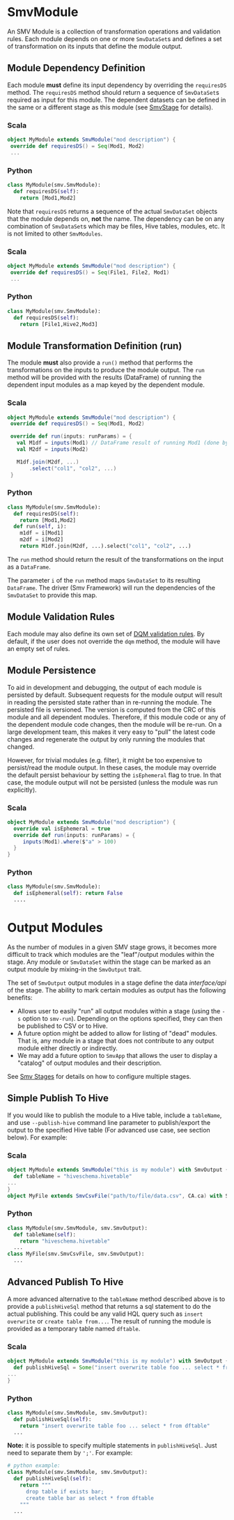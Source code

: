 # SmvModule

An SMV Module is a collection of transformation operations and validation rules.  Each module depends on one or more `SmvDataSet`s and defines a set of transformation on its inputs that define the module output.

## Module Dependency Definition
Each module **must** define its input dependency by overriding the `requiresDS` method. The `requiresDS` method should return a sequence of `SmvDataSet`s required as input for this module.
The dependent datasets can be defined in the same or a different stage as this module (see [SmvStage](smv_stages.md) for details).

### Scala
```scala
object MyModule extends SmvModule("mod description") {
 override def requiresDS() = Seq(Mod1, Mod2)
 ...
```
### Python
```Python
class MyModule(smv.SmvModule):
  def requiresDS(self):
    return [Mod1,Mod2]
```

Note that `requiresDS` returns a sequence of the actual `SmvDataSet` objects that the module depends on, **not** the name. The dependency can be on any combination of `SmvDataSet`s which may be files, Hive tables, modules, etc. It is not limited to other `SmvModules`.

### Scala
```scala
object MyModule extends SmvModule("mod description") {
 override def requiresDS() = Seq(File1, File2, Mod1)
 ...
```
### Python
```python
class MyModule(smv.SmvModule):
  def requiresDS(self):
    return [File1,Hive2,Mod3]
```

## Module Transformation Definition (run)
The module **must** also provide a `run()` method that performs the transformations on the inputs to produce the module output.  The `run` method will be provided with the results (DataFrame) of running the dependent input modules as a map keyed by the dependent module.

### Scala
```scala
object MyModule extends SmvModule("mod description") {
 override def requiresDS() = Seq(Mod1, Mod2)

 override def run(inputs: runParams) = {
   val M1df = inputs(Mod1) // DataFrame result of running Mod1 (done by framework automatically)
   val M2df = inputs(Mod2)

   M1df.join(M2df, ...)
       .select("col1", "col2", ...)
 }
```
### Python
```Python
class MyModule(smv.SmvModule):
  def requiresDS(self):
    return [Mod1,Mod2]
  def run(self, i):
    m1df = i[Mod1]
    m2df = i[Mod2]
    return M1df.join(M2df, ...).select("col1", "col2", ...)
```

The `run` method should return the result of the transformations on the input as a `DataFrame`.

The parameter `i` of the `run` method maps `SmvDataSet` to its resulting `DataFrame`. The driver (Smv Framework) will run the dependencies of the `SmvDataSet` to provide this map.

## Module Validation Rules
Each module may also define its own set of [DQM validation rules](dqm.md).  By default, if the user does not override the `dqm` method, the module will have an empty set of rules.

## Module Persistence
To aid in development and debugging, the output of each module is persisted by default.  Subsequent requests for the module output will result in reading the persisted state rather than in re-running the module.
The persisted file is versioned.  The version is computed from the CRC of this module and all dependent modules.  Therefore, if this module code or any of the dependent module code changes, then the module will be re-run.
On a large development team, this makes it very easy to "pull" the latest code changes and regenerate the output by only running the modules that changed.

However, for trivial modules (e.g. filter), it might be too expensive to persist/read the module output.  In these cases, the module may override the default persist behaviour by setting the `isEphemeral` flag to true.  In that case, the module output will not be persisted (unless the module was run explicitly).

### Scala
```scala
object MyModule extends SmvModule("mod description") {
  override val isEphemeral = true
  override def run(inputs: runParams) = {
     inputs(Mod1).where($"a" > 100)
  }
}
```
### Python
```python
class MyModule(smv.SmvModule):
  def isEphemeral(self): return False
  ....    
```

# Output Modules
As the number of modules in a given SMV stage grows, it becomes more difficult to track which modules are the "leaf"/output modules within the stage. Any module or `SmvDataSet` within the stage can be marked as an output module by mixing-in the `SmvOutput` trait.

The set of `SmvOutput` output modules in a stage define the data *interface/api* of the stage. The ability to mark certain modules as output has the following benefits:

* Allows user to easily "run" all output modules within a stage (using the `-s` option to `smv-run`). Depending on the options specified, they can then be published to CSV or to Hive.
* A future option might be added to allow for listing of "dead" modules.  That is, any module in a stage that does not contribute to any output module either directly or indirectly.
* We may add a future option to `SmvApp` that allows the user to display a "catalog" of output modules and their description.

See [Smv Stages](smv_stages.md) for details on how to configure multiple stages.

## Simple Publish To Hive
If you would like to publish the module to a Hive table, include a `tableName`, and use `--publish-hive` command line parameter to publish/export the output to the specified Hive table (For advanced use case, see section below).  For example:

### Scala
```scala
object MyModule extends SmvModule("this is my module") with SmvOutput {
  def tableName = "hiveschema.hivetable"
...
}
object MyFile extends SmvCsvFile("path/to/file/data.csv", CA.ca) with SmvOutput
```
### Python
```python
class MyModule(smv.SmvModule, smv.SmvOutput):
  def tableName(self):
    return "hiveschema.hivetable"
  ...
class MyFile(smv.SmvCsvFile, smv.SmvOutput):
  ...
```

## Advanced Publish To Hive
A more advanced alternative to the `tableName` method described above is to provide a `publishHiveSql` method that returns a sql statement to do the actual publishing.  This could be any valid HQL query such as `insert overwrite` or `create table from...`.  The result of running the module is provided as a temporary table named `dftable`.

### Scala
```scala
object MyModule extends SmvModule("this is my module") with SmvOutput {
  def publishHiveSql = Some("insert overwrite table foo ... select * from dftable")
...
}
```
### Python
```python
class MyModule(smv.SmvModule, smv.SmvOutput):
  def publishHiveSql(self):
    return "insert overwrite table foo ... select * from dftable"
  ...
```

**Note:** it is possible to specify multiple statements in `publishHiveSql`.  Just need to separate them by `';'`.  For example:

```python
# python example:
class MyModule(smv.SmvModule, smv.SmvOutput):
  def publishHiveSql(self):
    return """
      drop table if exists bar;
      create table bar as select * from dftable
    """
  ...
```
